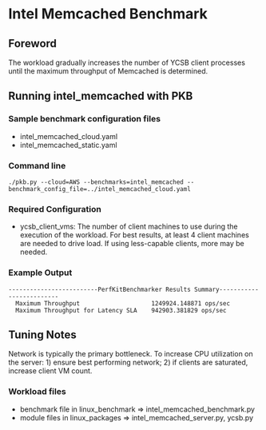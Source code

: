 # Intel Memcached Benchmark

## Foreword
The workload gradually increases the number of YCSB client processes until the maximum throughput of Memcached is determined.

## Running intel_memcached with PKB
### Sample benchmark configuration files 
* intel_memcached_cloud.yaml
* intel_memcached_static.yaml

### Command line
```
./pkb.py --cloud=AWS --benchmarks=intel_memcached --benchmark_config_file=../intel_memcached_cloud.yaml
```

### Required Configuration
* ycsb_client_vms: The number of client machines to use during the execution of the workload. For best results, at least 4 client machines are needed to drive load. If using less-capable clients, more may be needed.

### Example Output
```
-------------------------PerfKitBenchmarker Results Summary-------------------------
  Maximum Throughput                    1249924.148871 ops/sec
  Maximum Throughput for Latency SLA    942903.381829 ops/sec
```

## Tuning Notes
Network is typically the primary bottleneck. To increase CPU utilization on the server: 1) ensure best performing network; 2) if clients are saturated, increase client VM count.

### Workload files
* benchmark file in linux_benchmark => intel_memcached_benchmark.py
* module files in linux_packages    => intel_memcached_server.py, ycsb.py
